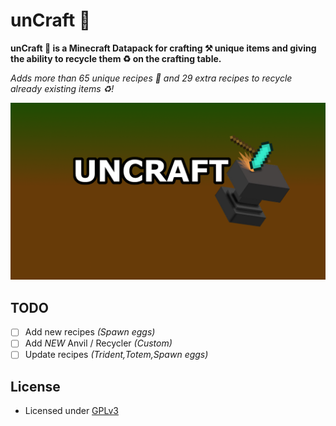 # unCraft 🔨

**unCraft 🔨 is a Minecraft Datapack for crafting ⚒️ unique items and giving the ability to recycle them ♻️ on the crafting table.**

_Adds more than 65 unique recipes 🧰 and 29 extra recipes to recycle already existing items ♻️!_

![unCraft Logo](assets/uncraft_logo.png)

## TODO

- [ ] Add new recipes _(Spawn eggs)_
- [ ] Add _NEW_ Anvil / Recycler _(Custom)_
- [ ] Update recipes _(Trident,Totem,Spawn eggs)_

## License

- Licensed under [GPLv3](LICENSE)
